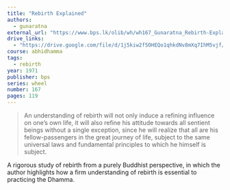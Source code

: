 ```yaml
---
title: "Rebirth Explained"
authors:
  - gunaratna
external_url: "https://www.bps.lk/olib/wh/wh167_Gunaratna_Rebirth-Explained.html"
drive_links:
  - "https://drive.google.com/file/d/1j5kiw2f5OHEQo1qhkdNv8mXq7IhM5vjf/view?usp=sharing"
course: abhidhamma
tags:
  - rebirth
year: 1971
publisher: bps
series: wheel
number: 167
pages: 119
---
```


> An understanding of rebirth will not only induce a refining
influence on one’s own life, it will also refine his attitude
towards all sentient beings without a single exception, since
he will realize that all are his fellow-passengers in the great
journey of life, subject to the same universal laws and
fundamental principles to which he himself is subject.

A rigorous study of rebirth from a purely Buddhist perspective, in which the author highlights how a firm understanding of rebirth is essential to practicing the Dhamma.